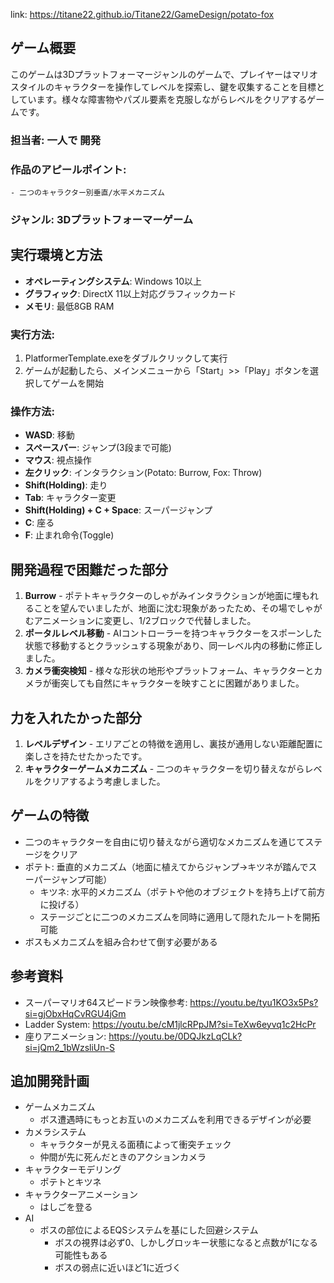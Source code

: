 link: https://titane22.github.io/Titane22/GameDesign/potato-fox

## ゲーム概要
このゲームは3Dプラットフォーマージャンルのゲームで、プレイヤーはマリオスタイルのキャラクターを操作してレベルを探索し、鍵を収集することを目標としています。様々な障害物やパズル要素を克服しながらレベルをクリアするゲームです。

### 担当者: 一人で 開発

### 作品のアピールポイント: 
    - 二つのキャラクター別垂直/水平メカニズム

### ジャンル: 3Dプラットフォーマーゲーム

## 実行環境と方法
- **オペレーティングシステム**: Windows 10以上
- **グラフィック**: DirectX 11以上対応グラフィックカード
- **メモリ**: 最低8GB RAM

### 実行方法:
1. PlatformerTemplate.exeをダブルクリックして実行
2. ゲームが起動したら、メインメニューから「Start」>>「Play」ボタンを選択してゲームを開始

### 操作方法:
- **WASD**: 移動
- **スペースバー**: ジャンプ(3段まで可能)
- **マウス**: 視点操作
- **左クリック**: インタラクション(Potato: Burrow, Fox: Throw)
- **Shift(Holding)**: 走り
- **Tab**: キャラクター変更
- **Shift(Holding) + C + Space**: スーパージャンプ
- **C**: 座る
- **F**: 止まれ命令(Toggle)

## 開発過程で困難だった部分
1. **Burrow** - ポテトキャラクターのしゃがみインタラクションが地面に埋もれることを望んでいましたが、地面に沈む現象があったため、その場でしゃがむアニメーションに変更し、1/2ブロックで代替しました。
2. **ポータルレベル移動** - AIコントローラーを持つキャラクターをスポーンした状態で移動するとクラッシュする現象があり、同一レベル内の移動に修正しました。
3. **カメラ衝突検知** - 様々な形状の地形やプラットフォーム、キャラクターとカメラが衝突しても自然にキャラクターを映すことに困難がありました。

## 力を入れたかった部分
1. **レベルデザイン** - エリアごとの特徴を適用し、裏技が通用しない距離配置に楽しさを持たせたかったです。
2. **キャラクターゲームメカニズム** - 二つのキャラクターを切り替えながらレベルをクリアするよう考慮しました。

## ゲームの特徴 
- 二つのキャラクターを自由に切り替えながら適切なメカニズムを通じてステージをクリア
- ポテト: 垂直的メカニズム（地面に植えてからジャンプ→キツネが踏んでスーパージャンプ可能）
    - キツネ: 水平的メカニズム（ポテトや他のオブジェクトを持ち上げて前方に投げる）
    - ステージごとに二つのメカニズムを同時に適用して隠れたルートを開拓可能
- ボスもメカニズムを組み合わせて倒す必要がある

## 参考資料
- スーパーマリオ64スピードラン映像参考: https://youtu.be/tyu1KO3x5Ps?si=gjObxHqCvRGU4jGm
- Ladder System: https://youtu.be/cM1jlcRPpJM?si=TeXw6eyvq1c2HcPr
- 座りアニメーション: https://youtu.be/0DQJkzLqCLk?si=jQm2_1bWzsliUn-S

## 追加開発計画
- ゲームメカニズム
    - ボス遭遇時にもっとお互いのメカニズムを利用できるデザインが必要
- カメラシステム
    - キャラクターが見える面積によって衝突チェック
    - 仲間が先に死んだときのアクションカメラ
- キャラクターモデリング
    - ポテトとキツネ
- キャラクターアニメーション
    - はしごを登る
- AI
    - ボスの部位によるEQSシステムを基にした回避システム
        - ボスの視界は必ず0、しかしグロッキー状態になると点数が1になる可能性もある
        - ボスの弱点に近いほど1に近づく
